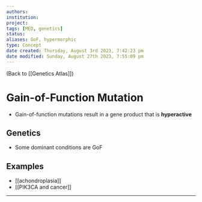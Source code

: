 ```yaml
---
authors: 
institution: 
project: 
tags: [MED, genetics]
status: 
aliases: GoF, hypermorphic
type: Concept
date created: Thursday, August 3rd 2023, 7:42:23 pm
date modified: Sunday, August 27th 2023, 7:55:09 pm
---
```


(Back to [[Genetics Atlas]])

# Gain-of-Function Mutation

- Gain-of-function mutations result in a gene product that is **hyperactive**

## Genetics
- Some dominant conditions are GoF

## Examples
- [[achondroplasia]]
- [[PIK3CA and cancer]]

---
